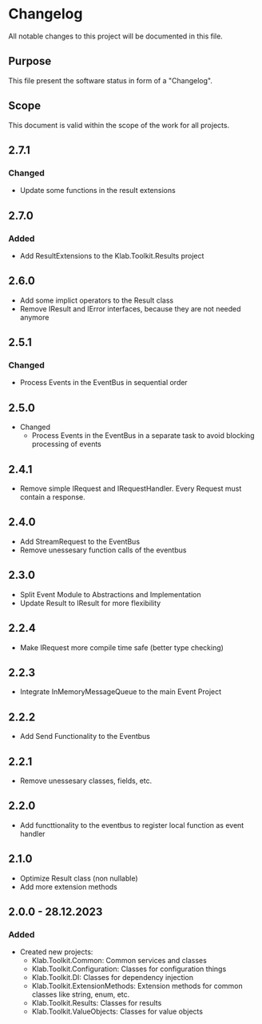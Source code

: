 # Changelog

All notable changes to this project will be documented in this file.

## Purpose

This file present the software status in form of a "Changelog".

## Scope

This document is valid within the scope of the work for all projects.

## 2.7.1

### Changed

* Update some functions in the result extensions

## 2.7.0

### Added

* Add ResultExtensions to the Klab.Toolkit.Results project

## 2.6.0

* Add some implict operators to the Result class
* Remove IResult and IError interfaces, because they are not needed anymore

## 2.5.1

### Changed

* Process Events in the EventBus in sequential order

## 2.5.0

* Changed
  * Process Events in the EventBus in a separate task to avoid blocking processing of events

## 2.4.1

* Remove simple IRequest and IRequestHandler. Every Request must contain a response.

## 2.4.0

* Add StreamRequest to the EventBus
* Remove unessesary function calls of the eventbus

## 2.3.0

* Split Event Module to Abstractions and Implementation
* Update Result to IResult for more flexibility

## 2.2.4

* Make IRequest more compile time safe (better type checking)

## 2.2.3

* Integrate InMemoryMessageQueue to the main Event Project

## 2.2.2

* Add Send Functionality to the Eventbus

## 2.2.1

* Remove unessesary classes, fields, etc.

## 2.2.0

* Add functtionality to the eventbus to register local function as event handler

## 2.1.0

* Optimize Result class (non nullable)
* Add more extension methods

## 2.0.0 - 28.12.2023

### Added

* Created new projects:
  * Klab.Toolkit.Common: Common services and classes
  * Klab.Toolkit.Configuration: Classes for configuration things
  * Klab.Toolkit.DI: Classes for dependency injection
  * Klab.Toolkit.ExtensionMethods: Extension methods for common classes like string, enum, etc.
  * Klab.Toolkit.Results: Classes for results
  * Klab.Toolkit.ValueObjects: Classes for value objects
